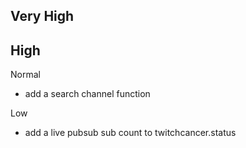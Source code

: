 
Very High
-

High
-

Normal
- add a search channel function

Low
- add a live pubsub sub count to twitchcancer.status
